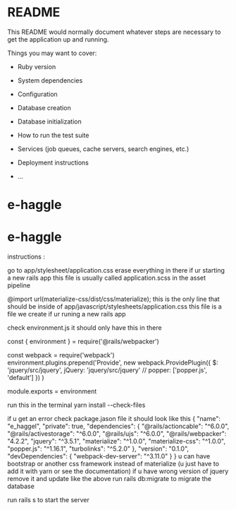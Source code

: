 # README

This README would normally document whatever steps are necessary to get the
application up and running.

Things you may want to cover:

* Ruby version

* System dependencies

* Configuration

* Database creation

* Database initialization

* How to run the test suite

* Services (job queues, cache servers, search engines, etc.)

* Deployment instructions

* ...
# e-haggle
# e-haggle
instructions :


go to app/stylesheet/application.css erase everything in there if ur starting a new rails app this file is usually called application.scss in the asset pipeline

@import url(materialize-css/dist/css/materialize); this is the only line that should be inside of app/javascript/stylesheets/application.css this file is a file we create if ur runing a new rails app 

check environment.js it should only have this in there

const { environment } = require('@rails/webpacker')

const webpack = require('webpack')
environment.plugins.prepend('Provide',
  new webpack.ProvidePlugin({
    $: 'jquery/src/jquery',
    jQuery: 'jquery/src/jquery'
    // popper: ['popper.js', 'default']
  })
)

module.exports = environment



run this in the terminal yarn install --check-files 

if u get an error check package.jason file
it should look like this 
{
  "name": "e_haggel",
  "private": true,
  "dependencies": {
    "@rails/actioncable": "^6.0.0",
    "@rails/activestorage": "^6.0.0",
    "@rails/ujs": "^6.0.0",
    "@rails/webpacker": "4.2.2",
    "jquery": "^3.5.1",
    "materialize": "^1.0.0",
    "materialize-css": "^1.0.0",
    "popper.js": "^1.16.1",
    "turbolinks": "^5.2.0"
  },
  "version": "0.1.0",
  "devDependencies": {
    "webpack-dev-server": "^3.11.0"
  }
}
u can have bootstrap or another css framework instead of materialize (u just have to add it with yarn or see the documentation)
if u have wrong version of jquery remove it and update like the above
run rails db:migrate to migrate the database 


run rails s to start the server